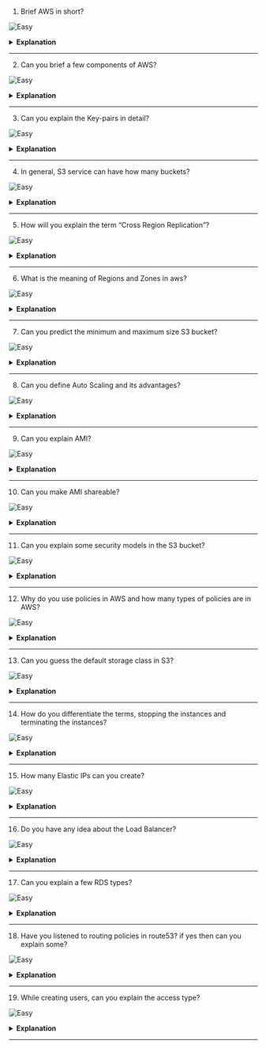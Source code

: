 1. Brief AWS in short?

![Easy](https://github.com/revaturelabs/interviewquestions/blob/dev/InterviewSpecificQuestions/ComplexityTags/simple%20(2).svg)

<details>
<summary> <b>Explanation</b> </summary>

<blockquote>

- AWS stands for Amazon Web Services. It is an Amazon product which is used to manage distributed IT infrastructure.
 It provides different services such as 
    - infrastructure as a service
    - platform as a service
    - software as a service.



</blockquote>

</details>

------


2. Can you brief a few components of AWS?

![Easy](https://github.com/revaturelabs/interviewquestions/blob/dev/ComplexityTags/simple%20(2).svg)

<details>
<summary> <b>Explanation</b> </summary>

<blockquote>

- Yes, a few components of AWS are:
	Simple Storage Service (S3) : S3 is a service of aws that stores files. 
	Elastic Compute Cloud: Elastic Compute Cloud is a web service that provides resizable compute capacity in the cloud. 
	Elastic Beans Talk: It provides services to deploy a different application which is available in different platforms or languages like java, nodejs etc..


</blockquote>

</details>

------


3. Can you explain the Key-pairs in detail?

![Easy](https://github.com/revaturelabs/interviewquestions/blob/dev/ComplexityTags/simple%20(2).svg)

<details>
<summary> <b>Explanation</b> </summary>

<blockquote>

- AWS uses public key cryptography to encrypt and decrypt the login information. In public key cryptography, the public key is used to encrypt the information on the receiver's side, a private key is used to decrypt the information. The combination of a public key and the private key is known as a key-pairs. Key pairs allow you to access the instances securely.


</blockquote>

</details>

------


4. In general, S3 service can have how many buckets?

![Easy](https://github.com/revaturelabs/interviewquestions/blob/dev/ComplexityTags/simple%20(2).svg)

<details>
<summary> <b>Explanation</b> </summary>

<blockquote>

- By default, you can create up to 100 buckets.


</blockquote>

</details>

------


5. How will you explain the term “Cross Region Replication”?

![Easy](https://github.com/revaturelabs/interviewquestions/blob/dev/ComplexityTags/simple%20(2).svg)

<details>
<summary> <b>Explanation</b> </summary>

<blockquote>

- Cross Region Replication is a service available in aws that enables to replicate of the data from one bucket to another bucket which could be in the same or different region. It provides asynchronous copying of objects, i.e., objects are not copied immediately. 


</blockquote>

</details>

------


6. What is the meaning of Regions and Zones in aws?

![Easy](https://github.com/revaturelabs/interviewquestions/blob/dev/ComplexityTags/simple%20(2).svg)

<details>
<summary> <b>Explanation</b> </summary>

<blockquote>

- Regions: A region is a geographical area which consists of 2 or more availability zones. A region is a collection of data centres which are completely isolated from other regions.
- Availability zones: An Availability zone is a data centre that can be somewhere in the country or city. Data centres can have multiple servers, switches, firewalls, and load balancing. The things through which you can interact with the cloud reside inside the Datacenter.
 

</blockquote>

</details>

------


7. Can you predict the minimum and maximum size S3 bucket?

![Easy](https://github.com/revaturelabs/interviewquestions/blob/dev/ComplexityTags/simple%20(2).svg)

<details>
<summary> <b>Explanation</b> </summary>

<blockquote>

- The minimum size of an object that you can store in S3 is 0 bytes and the maximum size of an object that you can store in S3 is 5 TB.
 
 
</blockquote>

</details>

------


8. Can you define Auto Scaling and its advantages?

![Easy](https://github.com/revaturelabs/interviewquestions/blob/dev/ComplexityTags/simple%20(2).svg)

<details>
<summary> <b>Explanation</b> </summary>

<blockquote>

- Auto Scaling is a feature in AWS that automatically scales the capacity to maintain steady and predictable performance. 

Advantages of Auto Scaling
- 	Setup Scaling Quickly
It sets the target utilization levels of multiple resources in a single interface. You can see the average utilization level of multiple resources in the same console, i.e., you do not have to move to a different console.
- 	Make Smart Scaling Decisions
It makes the scaling plans that automate how different resources respond to the changes. It optimizes availability and cost. It automatically creates the scaling policies and sets the targets based on your preference. It also monitors your application and automatically adds or removes the capacity based on the requirements.
- 	Automatically maintain performance
Auto Scaling automatically optimizes the application performance and availability even when the workloads are unpredictable. It continuously monitors your application to maintain the desired performance level. When demand rises, then Auto Scaling automatically scales the resources.

 
</blockquote>

</details>

------


9. Can you explain AMI?

![Easy](https://github.com/revaturelabs/interviewquestions/blob/dev/ComplexityTags/simple%20(2).svg)

<details>
<summary> <b>Explanation</b> </summary>

<blockquote>

- AMI stands for Amazon Machine Image. It is a virtual image used to create a virtual machine within an EC2 instance.

 
</blockquote>

</details>

------


10. Can you make AMI shareable?

![Easy](https://github.com/revaturelabs/interviewquestions/blob/dev/ComplexityTags/simple%20(2).svg)

<details>
<summary> <b>Explanation</b> </summary>

<blockquote>

- Yes, an AMI can be shared.

 
</blockquote>

</details>

------


11. Can you explain some security models in the S3 bucket?

![Easy](https://github.com/revaturelabs/interviewquestions/blob/dev/ComplexityTags/simple%20(2).svg)

<details>
<summary> <b>Explanation</b> </summary>

<blockquote>

- S3 bucket can be secured in two ways:
-	ACL (Access Control List)
ACL is used to manage the access of resources to buckets and objects. An object of each bucket is associated with ACL. It defines which AWS accounts have granted access and the type of access. When a user sends the request for a resource, then its corresponding ACL will be checked to verify whether the user has granted access to the resource or not. When you create a bucket, then Amazon S3 creates a default ACL which provides full control over the AWS resources.
-	Bucket Policies
Bucket policies are only applied to S3 buckets. Bucket policies define what actions are allowed or denied. Bucket policies are attached to the bucket, not to an S3 object but the permissions defined in the bucket policy are applied to all the objects in the S3 bucket.


</blockquote>

</details>

------


12. Why do you use policies in AWS and how many types of policies are in AWS?

![Easy](https://github.com/revaturelabs/interviewquestions/blob/dev/ComplexityTags/simple%20(2).svg)

<details>
<summary> <b>Explanation</b> </summary>

<blockquote>

- The policy is an object which is associated with a resource that defines the permissions. AWS evaluate these policies when the user makes a request. Permissions in the policy determine whether to allow or deny an action. Policies are stored in the form of JSON documents.

AWS supports six types of policies:
- 	Identity-based policies
-	Resource-based policies
-	Permissions boundaries
-	Organizations SCPs
-	Access Control Lists
-	Session policies


</blockquote>

</details>

------


13. Can you guess the default storage class in S3?

![Easy](https://github.com/revaturelabs/interviewquestions/blob/dev/ComplexityTags/simple%20(2).svg)

<details>
<summary> <b>Explanation</b> </summary>

<blockquote>

- The default storage class is Standard Frequently Accessed.


</blockquote>

</details>

------


14. How do you differentiate the terms, stopping the instances and terminating the instances?

![Easy](https://github.com/revaturelabs/interviewquestions/blob/dev/ComplexityTags/simple%20(2).svg)

<details>
<summary> <b>Explanation</b> </summary>

<blockquote>

- Stopping: You can stop an EC2 instance and stopping an instance means shutting down the instance. Its corresponding EBS volume is still attached to an EC2 instance, so you can restart the instance as well.

- Terminating: You can also terminate the EC2 instance and terminating an instance means you are removing the instance from your AWS account. When you terminate an instance, then its corresponding EBS is also removed. Due to this reason, you cannot restart the EC2 instance.


</blockquote>

</details>

------


15. How many Elastic IPs can you create?

![Easy](https://github.com/revaturelabs/interviewquestions/blob/dev/ComplexityTags/simple%20(2).svg)

<details>
<summary> <b>Explanation</b> </summary>

<blockquote>

- 5 elastic IP addresses that you can create per AWS account per region.


</blockquote>

</details>

------


16. Do you have any idea about the Load Balancer?

![Easy](https://github.com/revaturelabs/interviewquestions/blob/dev/ComplexityTags/simple%20(2).svg)

<details>
<summary> <b>Explanation</b> </summary>

<blockquote>

- A load Balancer is a virtual machine that balances your web application load which could be Http or Https traffic that you are getting in. It balances a load of multiple servers so that no web server gets overwhelmed.


</blockquote>

</details>

------


17. Can you explain a few RDS types?

![Easy](https://github.com/revaturelabs/interviewquestions/blob/dev/ComplexityTags/simple%20(2).svg)

<details>
<summary> <b>Explanation</b> </summary>

<blockquote>

- Yes, few are here:
    -	Amazon Aurora
    -	Postgre SQL
    -	MySQL
    -	MariaDB
    -	Oracle
    -	SQL Server


</blockquote>

</details>

------


18. Have you listened to routing policies in route53?  if yes then can you explain some?

![Easy](https://github.com/revaturelabs/interviewquestions/blob/dev/ComplexityTags/simple%20(2).svg)

<details>
<summary> <b>Explanation</b> </summary>

<blockquote>

- Yes, a few are given below:
    -	Simple Routing Policy
Simple Routing Policy is a simple round-robin policy which is applied to a single resource doing the function for the domain, for example, the web server is sending the content to a website where the web server is a single resource.

    - 	Weighted Routing Policy
A weighted Routing Policy allows you to route the traffic to different resources in specified proportions. For example, 75% in one server, and 25% in another server. Weights can be assigned in the range of 0 to 255. Weight Routing policy is applied when there are multiple resources accessing the same function. For example, web servers accessing the same website. Each web server will be given a unique weight number.

    - 	Latency-based Routing Policy
Latent-based Routing Policy allows Route53 to respond to the DNS query at which the data centre gives the lowest latency.

    -	Failover Routing Policy
    -	Geolocation Routing Policy etc.


</blockquote>

</details>

------


19. While creating users, can you explain the access type?

![Easy](https://github.com/revaturelabs/interviewquestions/blob/dev/ComplexityTags/simple%20(2).svg)

<details>
<summary> <b>Explanation</b> </summary>

<blockquote>

- There are two types of access:
    - 	Console Access
If the user wants to use the Console Access, a user needs to create a password to login into an AWS account.

    - 	Programmatic access
If you use the Programmatic access, an IAM user needs to make API calls. An API call can be made by using the AWS CLI. To use the AWS CLI, you need to create an access key ID and secret access key.

</blockquote>

</details>

------
